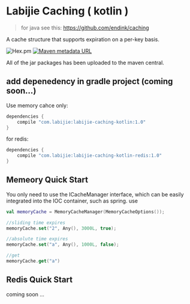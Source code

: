 # Labijie Caching ( kotlin )
>for java see this: https://github.com/endink/caching

A cache structure that supports expiration on a per-key basis.


![Hex.pm](https://img.shields.io/hexpm/l/plug.svg)
[![Maven metadata URL](https://img.shields.io/maven-metadata/v/http/central.maven.org/maven2/com/labijie/labijie-caching-kotlin/maven-metadata.xml.svg)](http://central.maven.org/maven2/com/labijie/labijie-caching)

All of the jar packages has been uploaded to the maven central.


## add depenedency in gradle project (coming soon...)

Use memory cahce only:
```groovy
dependencies {
    compile "com.labijie:labijie-caching-kotlin:1.0"
}
```

for redis:
```groovy
dependencies {
    compile "com.labijie:labijie-caching-kotlin-redis:1.0"
}
```

## Memeory Quick Start
You only need to use the ICacheManager interface, which can be easily integrated into the IOC container, such as spring.
use 

```kotlin
val memoryCache = MemoryCacheManager(MemoryCacheOptions());

//sliding time expires
memoryCache.set("2", Any(), 3000L, true);

//absolute time expires
memoryCache.set("a", Any(), 1000L, false);

//get
memoryCache.get("a")

```


## Redis Quick Start
coming soon ...

